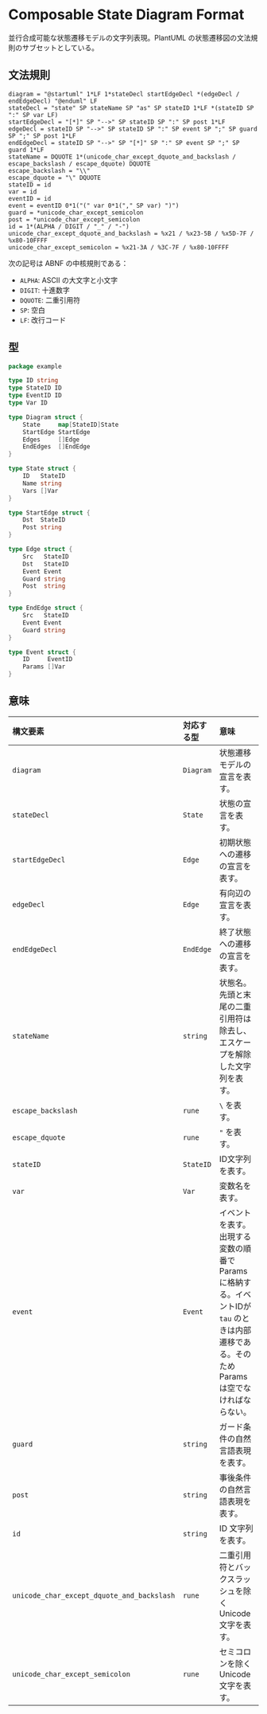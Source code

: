 Composable State Diagram Format
===============================
並行合成可能な状態遷移モデルの文字列表現。PlantUML の状態遷移図の文法規則のサブセットとしている。


文法規則
--------
```abnf
diagram = "@startuml" 1*LF 1*stateDecl startEdgeDecl *(edgeDecl / endEdgeDecl) "@enduml" LF
stateDecl = "state" SP stateName SP "as" SP stateID 1*LF *(stateID SP ":" SP var LF)
startEdgeDecl = "[*]" SP "-->" SP stateID SP ":" SP post 1*LF
edgeDecl = stateID SP "-->" SP stateID SP ":" SP event SP ";" SP guard SP ";" SP post 1*LF
endEdgeDecl = stateID SP "-->" SP "[*]" SP ":" SP event SP ";" SP guard 1*LF
stateName = DQUOTE 1*(unicode_char_except_dquote_and_backslash / escape_backslash / escape_dquote) DQUOTE
escape_backslash = "\\"
escape_dquote = "\" DQUOTE
stateID = id
var = id
eventID = id
event = eventID 0*1("(" var 0*1("," SP var) ")")
guard = *unicode_char_except_semicolon
post = *unicode_char_except_semicolon
id = 1*(ALPHA / DIGIT / "_" / "-")
unicode_char_except_dquote_and_backslash = %x21 / %x23-5B / %x5D-7F / %x80-10FFFF
unicode_char_except_semicolon = %x21-3A / %3C-7F / %x80-10FFFF
```

次の記号は ABNF の中核規則である：

* `ALPHA`: ASCII の大文字と小文字
* `DIGIT`: 十進数字
* `DQUOTE`: 二重引用符
* `SP`: 空白
* `LF`: 改行コード

型
--

```go
package example

type ID string
type StateID ID
type EventID ID
type Var ID

type Diagram struct {
	State     map[StateID]State
	StartEdge StartEdge
	Edges     []Edge
	EndEdges  []EndEdge
}

type State struct {
	ID   StateID
	Name string
	Vars []Var
}

type StartEdge struct {
    Dst  StateID
    Post string
}

type Edge struct {
	Src   StateID
	Dst   StateID
	Event Event
	Guard string
	Post  string
}

type EndEdge struct {
    Src   StateID
    Event Event
    Guard string
}

type Event struct {
	ID     EventID
	Params []Var
}
```


意味
----
| 構文要素                                       | 対応する型     | 意味                                                                                 |
|:-------------------------------------------|:----------|:-----------------------------------------------------------------------------------|
| `diagram`                                  | `Diagram` | 状態遷移モデルの宣言を表す。                                                                     |
| `stateDecl`                                | `State`   | 状態の宣言を表す。                                                                          |
| `startEdgeDecl`                            | `Edge`    | 初期状態への遷移の宣言を表す。                                                                    |
| `edgeDecl`                                 | `Edge`    | 有向辺の宣言を表す。                                                                         |
| `endEdgeDecl`                              | `EndEdge` | 終了状態への遷移の宣言を表す。                                                                    |
| `stateName`                                | `string`  | 状態名。先頭と末尾の二重引用符は除去し、エスケープを解除した文字列を表す。                                              |
| `escape_backslash`                         | `rune`    | `\` を表す。                                                                           |
| `escape_dquote`                            | `rune`    | `"` を表す。                                                                           |
| `stateID`                                  | `StateID` | ID文字列を表す。                                                                          |
| `var`                                      | `Var`     | 変数名を表す。                                                                            |
| `event`                                    | `Event`   | イベントを表す。出現する変数の順番で Params に格納する。イベントIDが `tau` のときは内部遷移である。そのため Params は空でなければならない。 |
| `guard`                                    | `string`  | ガード条件の自然言語表現を表す。                                                                   |
| `post`                                     | `string`  | 事後条件の自然言語表現を表す。                                                                    |
| `id`                                       | `string`  | ID 文字列を表す。                                                                         |
| `unicode_char_except_dquote_and_backslash` | `rune`    | 二重引用符とバックスラッシュを除くUnicode文字を表す。                                                     |
| `unicode_char_except_semicolon`            | `rune`    | セミコロンを除くUnicode文字を表す。                                                              |
